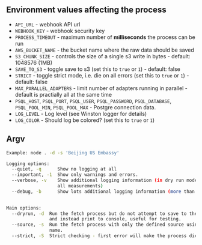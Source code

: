 ## Environment values affecting the process

* `API_URL` - webhook API url
* `WEBHOOK_KEY` - webhook security key
* `PROCESS_TIMEOUT` - maximum number of **milliseconds** the process can be run
* `AWS_BUCKET_NAME` - the bucket name where the raw data should be saved
* `S3_CHUNK_SIZE` - controls the size of a single s3 write in bytes - default: 1048576 (1MB)
* `SAVE_TO_S3` - toggle save to s3 (set this to `true` or `1`) - default: false
* `STRICT` - toggle strict mode, i.e. die on all errors (set this to `true` or `1`) - default: false
* `MAX_PARALLEL_ADAPTERS` - limit number of adapters running in parallel - default is practially all at the same time
* `PSQL_HOST`, `PSQL_PORT`, `PSQL_USER`, `PSQL_PASSWORD`, `PSQL_DATABASE`, `PSQL_POOL_MIN`, `PSQL_POOL_MAX` - Postgre connection data.
* `LOG_LEVEL` - Log level (see Winston logger for details)
* `LOG_COLOR` - Should log be colored? (set this to `true` or `1`)

## Argv

```bash
Example: node . -d -s 'Beijing US Embassy'

Logging options:
  --quiet, -q      Show no logging at all                              [boolean]
  --important, -1  Show only warnings and errors.                      [boolean]
  --verbose, -v    Show additional logging information (in dry run mode it shows
                   all measurements)                                   [boolean]
  --debug, -b      Show lots additional logging information (more than verbose)
                                                                       [boolean]

Main options:
  --dryrun, -d  Run the fetch process but do not attempt to save to the database
                and instead print to console, useful for testing.      [boolean]
  --source, -s  Run the fetch process with only the defined source using source
                name.
  --strict, -S  Strict checking - first error will make the process die.
                                                                       [boolean]
```
